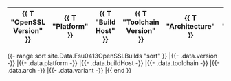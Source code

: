 | {{ T "OpenSSL Version" }} | {{ T "Platform" }} | {{ T "Build Host" }} | {{ T "Toolchain Version" }} | {{ T "Architecture" }} | {{ T "Variant" }} |
|-|-|-|-|-|-|
{{- range sort site.Data.Fsu0413OpenSSLBuilds "sort" }}
|{{- .data.version -}}
|{{- .data.platform -}}
|{{- .data.buildHost -}}
|{{- .data.toolchain -}}
|{{- .data.arch -}}
|{{- .data.variant -}}
|{{ end }}

